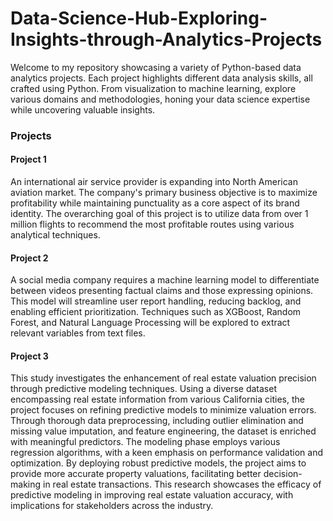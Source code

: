 # Data-Science-Hub-Exploring-Insights-through-Analytics-Projects
Welcome to my repository showcasing a variety of Python-based data analytics projects. Each project highlights different data analysis skills, all crafted using Python. From visualization to machine learning, explore various domains and methodologies, honing your data science expertise while uncovering valuable insights.

### Projects
#### Project 1

An international air service provider is expanding into North American aviation market. The company's primary business objective is to maximize profitability while maintaining punctuality as a core aspect of its brand identity. The overarching goal of this project is to utilize data from over 1 million flights to recommend the most profitable routes using various analytical techniques.

#### Project 2

A social media company requires a machine learning model to differentiate between videos presenting factual claims and those expressing opinions. This model will streamline user report handling, reducing backlog, and enabling efficient prioritization. Techniques such as XGBoost, Random Forest, and Natural Language Processing will be explored to extract relevant variables from text files.


#### Project 3 

This study investigates the enhancement of real estate valuation precision through predictive modeling techniques. Using a diverse dataset encompassing real estate information from various California cities, the project focuses on refining predictive models to minimize valuation errors. Through thorough data preprocessing, including outlier elimination and missing value imputation, and feature engineering, the dataset is enriched with meaningful predictors. The modeling phase employs various regression algorithms, with a keen emphasis on performance validation and optimization. By deploying robust predictive models, the project aims to provide more accurate property valuations, facilitating better decision-making in real estate transactions. This research showcases the efficacy of predictive modeling in improving real estate valuation accuracy, with implications for stakeholders across the industry.













